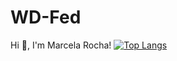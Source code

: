 # WD-Fed


Hi 👋, I'm Marcela Rocha!
[![Top Langs](https://github-readme-stats.vercel.app/api/top-langs/?username=Marcela-Rocha-Martins)](https://github.com/Marcela-Rocha-Martins/github-readme-stats)
